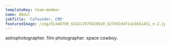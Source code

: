 ```yaml
---
templateKey: team-member
name: Abdul
jobTitle: 'Cofounder, CMO'
featuredImage: /img/81440789_624217075028929_8276919471424641451_n-2.jpg
---
```

astrophotographer. film photographer. space cowboy.
